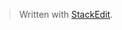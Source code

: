 


> Written with [StackEdit](https://stackedit.io/).
<!--stackedit_data:
eyJoaXN0b3J5IjpbMTA3MzI2NTA1Nl19
-->